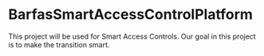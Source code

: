 # BarfasSmartAccessControlPlatform
This project will be used for Smart Access Controls. Our goal in this project is to make the transition smart.

